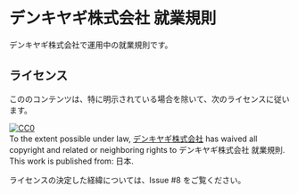 # デンキヤギ株式会社 就業規則
デンキヤギ株式会社で運用中の就業規則です。

## ライセンス
こののコンテンツは、特に明示されている場合を除いて、次のライセンスに従います。

<p xmlns:dct="http://purl.org/dc/terms/" xmlns:vcard="http://www.w3.org/2001/vcard-rdf/3.0#">
  <a rel="license"
     href="http://creativecommons.org/publicdomain/zero/1.0/">
    <img src="http://i.creativecommons.org/p/zero/1.0/88x31.png" style="border-style: none;" alt="CC0" />
  </a>
  <br />
  To the extent possible under law,
  <a rel="dct:publisher"
     href="http://www.denkiyagi.jp/">
    <span property="dct:title">デンキヤギ株式会社</span></a>
  has waived all copyright and related or neighboring rights to
  <span property="dct:title">デンキヤギ株式会社 就業規則</span>.
This work is published from:
<span property="vcard:Country" datatype="dct:ISO3166"
      content="JP" about="http://www.denkiyagi.jp/">
  日本</span>.
</p>

ライセンスの決定した経緯については、Issue #8 をご覧ください。
